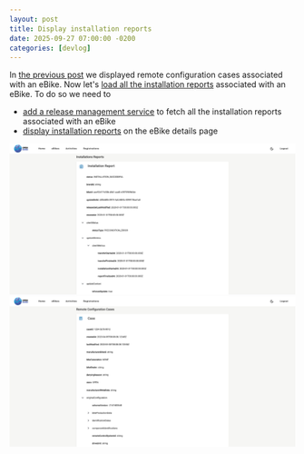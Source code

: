 ```yaml
---
layout: post
title: Display installation reports
date: 2025-09-27 07:00:00 -0200
categories: [devlog]
---
```


In [the previous post](https://open-ebike.github.io/devlog/2025/09/26/display-remote-configuration-cases.html) we displayed remote configuration cases associated with an eBike.
Now let's [load all the installation reports](https://github.com/open-ebike/open-ebike-frontend/issues/13) associated with an eBike. To do so we need to

* [add a release management service](https://github.com/open-ebike/open-ebike-frontend/commit/cd5b24cf514e382d5534a9ef3453720cb34bbd96) to fetch all the installation reports associated with an eBike
* [display installation reports](https://github.com/open-ebike/open-ebike-frontend/commit/8786ebc0a2a34dd83d8057c5b288c1a0a3516180) on the eBike details page

![web-app-installation-reports.png](/assets/2025-09-27/web-app-installation-reports.png)![web-app-remote-configuration-cases.png](/assets/2025-09-26/web-app-remote-configuration-cases.png)
